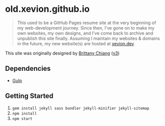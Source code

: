 # old.xevion.github.io

> This used to be a GitHub Pages resume site at the very beginning of my web-development journey.
> Since then, I've gone on to make my own websites, my own designs, and I've come back to archive and unpublish this site finally.
> Assuming I maintain my websites & domains in the future, my new website(s) are hosted at [xevion.dev].

This site was originally designed by [Brittany Chiang][brittanychiang] ([v3][brittanychiang-v3])

## Dependencies

- [Gulp][gulpjs]

## Getting Started

1.  `gem install jekyll sass bundler jekyll-minifier jekyll-sitemap`
2.  `npm install`
3.  `npm start`

[brittanychiang]: https://github.com/bchiang7
[brittanychiang-v3]: https://github.com/bchiang7/v3
[gulpjs]: https://gulpjs.com
[xevion.dev]: https://xevion.dev